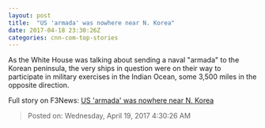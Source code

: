 ```yaml
---
layout: post
title:  "US 'armada' was nowhere near N. Korea"
date: 2017-04-18 23:30:26Z
categories: cnn-com-top-stories
---
```


As the White House was talking about sending a naval "armada" to the Korean peninsula, the very ships in question were on their way to participate in military exercises in the Indian Ocean, some 3,500 miles in the opposite direction.


Full story on F3News: [US 'armada' was nowhere near N. Korea](http://www.f3nws.com/n/xzTNjH)

> Posted on: Wednesday, April 19, 2017 4:30:26 AM
